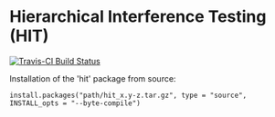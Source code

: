 Hierarchical Interference Testing (HIT)
=====

[![Travis-CI Build Status](https://travis-ci.org/QTCAT/hit.png?branch=master)](https://travis-ci.org/QTCAT/hit)

Installation of the 'hit' package from source:

    install.packages("path/hit_x.y-z.tar.gz", type = "source", INSTALL_opts = "--byte-compile")

